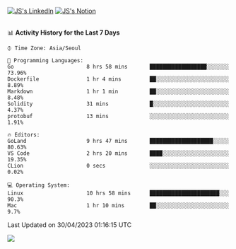 
[![JS's LinkedIn](https://img.shields.io/badge/LinkedIn-blue?style=for-the-badge&logo=linkedin)](https://www.linkedin.com/in/jaeseung-lee-5a2a32139/) 
[![JS's Notion](https://img.shields.io/badge/Notion-black?style=for-the-badge&logo=notion)](https://bit.ly/ljswiki1) <br><br>
<!-- ![JS's GitHub stats](https://github-readme-stats-lemon-five.vercel.app/api?username=tkxkd0159&hide=contribs,prs,stars,issues&show_icons=true&theme=react&include_all_commits=true)   -->
<!-- ![Top Langs](https://github-readme-stats-lemon-five.vercel.app/api/top-langs/?username=tkxkd0159&layout=compact&hide=jupyter%20notebook,scss,html,css&langs_count=10)  -->


<!--START_SECTION:waka-->
📊 **Activity History for the Last 7 Days** 

```text
⌚︎ Time Zone: Asia/Seoul

💬 Programming Languages: 
Go                       8 hrs 58 mins       ██████████████████░░░░░░░   73.96% 
Dockerfile               1 hr 4 mins         ██░░░░░░░░░░░░░░░░░░░░░░░   8.89% 
Markdown                 1 hr 1 min          ██░░░░░░░░░░░░░░░░░░░░░░░   8.48% 
Solidity                 31 mins             █░░░░░░░░░░░░░░░░░░░░░░░░   4.37% 
protobuf                 13 mins             ░░░░░░░░░░░░░░░░░░░░░░░░░   1.91%

🔥 Editors: 
GoLand                   9 hrs 47 mins       ████████████████████░░░░░   80.63% 
VS Code                  2 hrs 20 mins       ████░░░░░░░░░░░░░░░░░░░░░   19.35% 
CLion                    0 secs              ░░░░░░░░░░░░░░░░░░░░░░░░░   0.02%

💻 Operating System: 
Linux                    10 hrs 58 mins      ██████████████████████░░░   90.3% 
Mac                      1 hr 10 mins        ██░░░░░░░░░░░░░░░░░░░░░░░   9.7%

```


 Last Updated on 30/04/2023 01:16:15 UTC
<!--END_SECTION:waka-->

<a href="https://github.com/tkxkd0159/dsalgo">
  <img align="center" src="https://github-readme-stats-lemon-five.vercel.app/api/pin/?username=tkxkd0159&repo=dsalgo&theme=react" />
</a>


<!---
- 🔭 I’m currently working on ...
- 🌱 I’m currently learning blockchain and distributed network
- 👯 I’m looking to collaborate on ...
- 🤔 I’m looking for help with ...
- 💬 Ask me about ...
- 📫 How to reach me: ...
- 😄 Pronouns: ...
- ⚡ Fun fact: ...
-->
